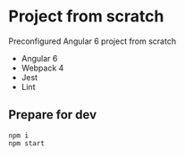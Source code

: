 # Project from scratch

Preconfigured Angular 6 project from scratch

- Angular 6
- Webpack 4
- Jest
- Lint

## Prepare for dev

	npm i
	npm start
